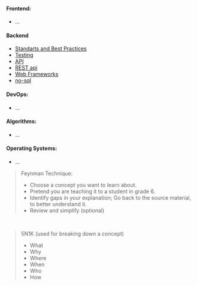 #### Frontend:
  - ...
  
#### Backend
  - [Standarts and Best Practices](backend/standarts-best-practices.md)
  - [Testing](backend/testing.md)
  - [API](backend/api.md)
  - [REST api](backend/rest-api.md)
  - [Web Frameworks](backend/web-framework.md)
  - [no-sql](backend/no-sql.md)

#### DevOps:
  - ...
 
#### Algorithms:
  - ...

#### Operating Systems:
  - ...



> Feynman Technique:
> - Choose a concept you want to learn about.
> - Pretend you are teaching it to a student in grade 6.
> - Identify gaps in your explanation; Go back to the source material, to better understand it.
> - Review and simplify (optional)

<br>

> 5N1K (used for breaking down a concept)
> - What
> - Why
> - Where
> - When
> - Who
> - How
